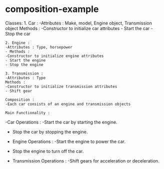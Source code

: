 # composition-example
Classes:
    1. Car :
    -Attributes : Make, model, Engine object, Transmission object
     Methods :
    -Constructor to initialize car attributes
    - Start the car
    - Stop the car

    2. Engine :
    -Attributes : Type, horsepower
    - Methods :
    -Constructor to initialize engine attributes
    - Start the engine
    - Stop the engine

    3. Transmission :
    -Attributes : Type
    Methods :
    -Constructor to initialize transmission attributes
    - Shift gear

    Composition :
    -Each car consists of an engine and transmission objects

    Main Functionality :
-Car Operations :
-Start the car by starting the engine.
- Stop the car by stopping the engine.

- Engine Operations :
-Start the engine to power the car.
- Stop the engine to turn off the car.

- Transmission Operations :
-Shift gears for acceleration or deceleration.
